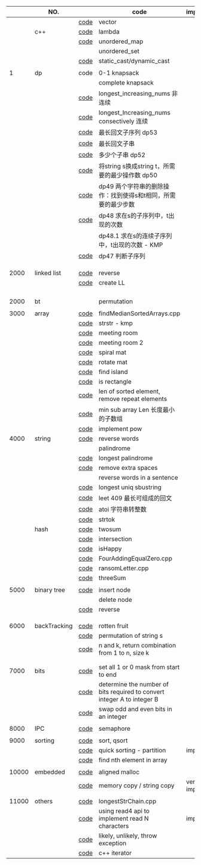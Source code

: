 |       | NO.          |                                                              | code                                                                    | important      | TODO |
| ----- | ------------ | ------------------------------------------------------------ | ----------------------------------------------------------------------- | -------------- | ---- |
|       |              | [code](code_lib/demo_vector.cpp)                                | vector                                                                  |                |      |
|       | c++          | [code](code_lib/lambda.cpp)                                     | lambda                                                                  |                |      |
|       |              | [code](code_lib/unordered_map.cpp)                              | unordered_map                                                           |                |      |
|       |              |                                                              | unordered_set                                                           |                |      |
|       |              | [code](code_lib/cpp_cast.cpp)                                   | static_cast/dynamic_cast                                                |                |      |
|       |              |                                                              |                                                                         |                |      |
| 1     | dp           | code                                                         | 0-1 knapsack                                                            |                |      |
|       |              |                                                              | complete knapsack                                                       |                |      |
|       |              | [code](code_lib/longest_Increasing_nums.cpp)                    | longest_increasing_nums 非连续                                          |                |      |
|       |              | [code](code_lib/longest_consectively_Increasing_nums.cpp)       | longest_Increasing_nums consectively 连续                               |                |      |
|       |              | [code](code_lib/dp53.cpp)                                       | 最长回文子序列 dp53                                                     |                |      |
|       |              | [code](code_lib/longestPalindromeSubstring.cpp)                 | 最长回文子串                                                            |                |      |
|       |              | [code](code_lib/dp52.cpp)                                       | 多少个子串 dp52                                                         |                |      |
|       |              | [code](code_lib/dp50.cpp)                                       | 将string s换成string t，所需要的最少操作数 dp50                         |                |      |
|       |              | [code](code_lib/dp49.cpp)                                       | dp49 两个字符串的删除操作：找到使得s和t相同，所需要的最少步数           |                |      |
|       |              | [code](code_lib/dp48.cpp)                                       | dp48 求在s的子序列中，t出现的次数                                       |                | todo |
|       |              |                                                              | dp48.1 求在s的连续子序列中，t出现的次数 - KMP                           |                | todo |
|       |              | [code](code_lib/dp47.cpp)                                       | dp47 判断子序列                                                         |                |      |
|       |              |                                                              |                                                                         |                |      |
|       |              |                                                              |                                                                         |                |      |
|       |              |                                                              |                                                                         |                |      |
| 2000  | linked list  | [code](code_lib/LinkedList-reverse.cpp)                         | reverse                                                                 |                |      |
|       |              | [code](code_lib/createLL.cpp)                                   | create LL                                                               |                |      |
|       |              |                                                              |                                                                         |                |      |
|       |              |                                                              |                                                                         |                |      |
|       |              |                                                              |                                                                         |                |      |
|       |              |                                                              |                                                                         |                |      |
| 2000  | bt           |                                                              | permutation                                                             |                |      |
|       |              |                                                              |                                                                         |                |      |
| 3000  | array        | [code](code_lib/chapter_2/findMedianSortedArrays.cpp)           | findMedianSortedArrays.cpp                                              |                |      |
|       |              | [code](code_lib/chapter_2_array/strstr.cpp)                     | strstr - kmp                                                            |                |      |
|       |              | [code](code_lib/meetingRoom.cpp)                                | meeting room                                                            |                |      |
|       |              | [code](code_lib/meetingRoom2.cpp)                               | meeting room 2                                                          |                |      |
|       |              | [code](code_lib/spiral_mat.cpp)                                 | spiral mat                                                              |                |      |
|       |              | [code](code_lib/rotateMat.cpp)                                  | rotate mat                                                              |                |      |
|       |              | [code](code_lib/findIsland.cpp)                                 | find island                                                             |                |      |
|       |              | [code](code_lib/isRectangle.cpp)                                | is rectangle                                                            |                | todo |
|       |              | [code](code_lib/removeRepeatArray.cpp)                          | len of sorted element, remove repeat elements                           |                |      |
|       |              | [code](code_lib/minSubArrLen.cpp)                               | min sub array Len 长度最小的子数组                                      |                |      |
|       |              | [code](code_lib/myPow.cpp)                                      | implement pow                                                           |                |      |
| 4000  | string       | [code](code_lib/reverseWords.cpp)                               | reverse words                                                           |                |      |
|       |              |                                                              | palindrome                                                              |                |      |
|       |              | [code](code_lib/Longest_Palindrome.cpp)                         | longest palindrome                                                      |                |      |
|       |              | [code](code_lib/removeSpaces.cpp)                               | remove extra spaces                                                     |                |      |
|       |              |                                                              | reverse words in a sentence                                             |                |      |
|       |              | [code](code_lib/longestUniqSubstr.cpp)                          | longest uniq sbustring                                                  |                |      |
|       |              | [code](code_lib/Longest_Palindrome.cpp)                         | leet 409 最长可组成的回文                                               |                |      |
|       |              | [code](code_lib/myAtoi.cpp)                                     | atoi 字符串转整数                                                       |                |      |
|       |              | [code](code_lib/strtok.cpp)                                     | strtok                                                                  |                |      |
|       | hash         | [code](code_lib/twoSum.cpp)                                     | twosum                                                                  |                |      |
|       |              | [code](code_lib/interSection.cpp)                               | intersection                                                            |                |      |
|       |              | [code](code_lib/isHappy.cpp)                                    | isHappy                                                                 |                |      |
|       |              | [code](code_lib/FourAddingEqualZero.cpp)                        | FourAddingEqualZero.cpp                                                 |                |      |
|       |              | [code](code_lib/ransomLetter.cpp)                               | ransomLetter.cpp                                                        |                |      |
|       |              | [code](code_lib/threeSum.cpp)                                   | threeSum                                                                |                |      |
|       |              |                                                              |                                                                         |                |      |
| 5000  | binary tree  | [code](code_lib/chapter_10_binaryTree/InsBinTree.cpp)           | insert node                                                             |                |      |
|       |              |                                                              | delete node                                                             |                | todo |
|       |              | [code](code_lib/reverse_binaryTree.cpp)                         | reverse                                                                 |                |      |
|       |              |                                                              |                                                                         |                |      |
|       |              |                                                              |                                                                         |                |      |
|       |              |                                                              |                                                                         |                |      |
| 6000  | backTracking | [code](code_lib/chapter_9_recursion/backtrack/rotten_fruit.cpp) | rotten fruit                                                            |                | TODO |
|       |              | [code](code_lib/backTracking_0.cpp)                             | permutation of string s                                                 |                |      |
|       |              | [code](code_lib/backtracking_1.cpp)                             | n and k, return combination from 1 to n, size k                         |                |      |
|       |              |                                                              |                                                                         |                |      |
|       |              |                                                              |                                                                         |                |      |
| 7000  | bits         | [code](code_lib/bitManipulate.cpp)                              | set all 1 or 0 mask from start to end                                   |                |      |
|       |              | [code](code_lib/bit_convert.cpp)                                | determine the number of bits required to convert integer A to integer B |                |      |
|       |              | [code](code_lib/swapOddEven.cpp)                                | swap odd and even bits in an integer                                    |                |      |
|       |              |                                                              |                                                                         |                |      |
| 8000  | IPC          | [code](demo/chapter10_semaphore.c)                              | semaphore                                                               |                |      |
|       |              |                                                              |                                                                         |                |      |
| 9000  | sorting      | [code](code_lib/sort_qsort.cpp)                                 | sort, qsort                                                             |                |      |
|       |              | [code](code_lib/quicksorting.cpp)                               | quick sorting - partition                                               | important      |      |
|       |              | [code](code_lib/nth_in_array.cpp)                               | find nth element in array                                               |                |      |
|       |              |                                                              |                                                                         |                |      |
| 10000 | embedded     | [code](code_lib/alignedMallloc.cpp)                             | aligned malloc                                                          |                |      |
|       |              | [code](code_lib/memcpy_strcpy.cpp)                              | memory copy / string copy                                               | very important |      |
|       |              |                                                              |                                                                         |                |      |
| 11000 | others       | [code](code_lib/longestStrChain.cpp)                            | longestStrChain.cpp                                                     |                | TODO |
|       |              | [code](code_lib/read4.cpp)                                      | using read4 api to implement read N characters                          | important      |      |
|       |              | [code](code_lib/likely.cpp)                                     | likely, unlikely, throw exception                                      |                |      |
|       |              | [code](code_lib/test_iterator.cpp)                              | c++ iterator                                                            |                |      |
